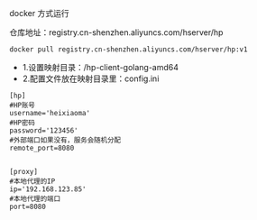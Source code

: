 docker 方式运行

仓库地址：registry.cn-shenzhen.aliyuncs.com/hserver/hp

```shell
docker pull registry.cn-shenzhen.aliyuncs.com/hserver/hp:v1
```

- 1.设置映射目录：/hp-client-golang-amd64
- 2.配置文件放在映射目录里：config.ini
```properties
[hp]
#HP账号
username='heixiaoma'
#HP密码
password='123456'
#外部端口如果没有，服务会随机分配
remote_port=8080


[proxy]
#本地代理的IP
ip='192.168.123.85'
#本地代理的端口
port=8080
```
